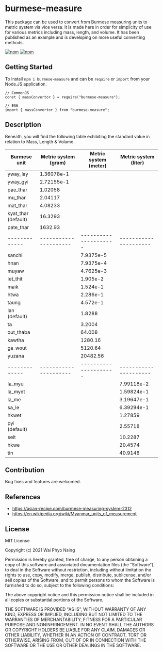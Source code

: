 # burmese-measure

This package can be used to convert from Burmese measuring units to metric system via vice versa.
It is made here in order for simplicity of use for various metrics including mass, length, and volume. It has been published as an example and is developing on more useful converting methods.

<p>
   <a href="https://www.npmjs.com/package/burmese-measure"><img alt="npm" src="https://img.shields.io/badge/npm-v1.0.7-blue?style=flat"></a>
   <a href="https://github.com/waiphyo285/burmese-measure/blob/main/LICENSE"><img alt="npm" src="https://img.shields.io/badge/license-MIT-blue?style=flat"></a>
</p>

## Getting Started

To install `npm i burmese-measure` and can be `require` or `import` from your Node.JS application.

```
// CommonJS
const { massConvertor } = require("burmese-measure");
```

```
// ES6
import { massConvertor } from "burmese-measure";
```

## Description

Beneath, you will find the following table exhibiting the standard value in relation to Mass, Length & Volume.

| Burmese unit        | Metric system (gram)  | Metric system (meter) | Metric system (liter) |
| ------------------- | --------------------- | --------------------- | --------------------- |
| yway_lay            | 1.36078e-1            |                       |
| yway_gyi            | 2.72155e-1            |                       |                       |
| pae_thar            | 1.02058               |                       |                       |
| mu_thar             | 2.04117               |                       |                       |
| mat_thar            | 4.08233               |                       |                       |
| kyat_thar (default) | 16.3293               |                       |                       |
| pate_thar           | 1632.93               |                       |                       |
| -------------       | --------------------- | --------------------- | --------------------- |
| sanchi              |                       | 7.9375e-5             |                       |
| hnan                |                       | 7.9375e-4             |                       |
| muyaw               |                       | 4.7625e-3             |                       |
| let_thit            |                       | 1.905e-2              |                       |
| maik                |                       | 1.524e-1              |                       |
| htwa                |                       | 2.286e-1              |                       |
| taung               |                       | 4.572e-1              |                       |
| lan (default)       |                       | 1.8288                |                       |
| ta                  |                       | 3.2004                |                       |
| out_thaba           |                       | 64.008                |                       |
| kawtha              |                       | 1280.16               |                       |
| ga_wout             |                       | 5120.64               |                       |
| yuzana              |                       | 20482.56              |                       |
| -------------       | --------------------- | --------------------- | --------------------- |
| la_myu              |                       |                       | 7.99118e-2            |
| la_myet             |                       |                       | 1.59824e-1            |
| la_me               |                       |                       | 3.19647e-1            |
| sa_le               |                       |                       | 6.39294e-1            |
| hkwet               |                       |                       | 1.27859               |
| pyi (default)       |                       |                       | 2.55718               |
| seit                |                       |                       | 10.2287               |
| hkwe                |                       |                       | 20.4574               |
| tin                 |                       |                       | 40.9148               |

## Contribution

Bug fixes and features are welcomed.

## References

- https://asian-recipe.com/burmese-measuring-system-2312
- https://en.wikipedia.org/wiki/Myanmar_units_of_measurement

## License

MIT License

Copyright (c) 2021 Wai Phyo Naing

Permission is hereby granted, free of charge, to any person obtaining a copy
of this software and associated documentation files (the "Software"), to deal
in the Software without restriction, including without limitation the rights
to use, copy, modify, merge, publish, distribute, sublicense, and/or sell
copies of the Software, and to permit persons to whom the Software is
furnished to do so, subject to the following conditions:

The above copyright notice and this permission notice shall be included in all
copies or substantial portions of the Software.

THE SOFTWARE IS PROVIDED "AS IS", WITHOUT WARRANTY OF ANY KIND, EXPRESS OR
IMPLIED, INCLUDING BUT NOT LIMITED TO THE WARRANTIES OF MERCHANTABILITY,
FITNESS FOR A PARTICULAR PURPOSE AND NONINFRINGEMENT. IN NO EVENT SHALL THE
AUTHORS OR COPYRIGHT HOLDERS BE LIABLE FOR ANY CLAIM, DAMAGES OR OTHER
LIABILITY, WHETHER IN AN ACTION OF CONTRACT, TORT OR OTHERWISE, ARISING FROM,
OUT OF OR IN CONNECTION WITH THE SOFTWARE OR THE USE OR OTHER DEALINGS IN THE
SOFTWARE.
